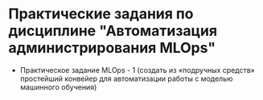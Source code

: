# Практические задания по дисциплине "Автоматизация администрирования MLOps"

- Практическое задание MLOps - 1 (cоздать из «подручных средств» простейший конвейер для автоматизации работы с моделью машинного обучения)
